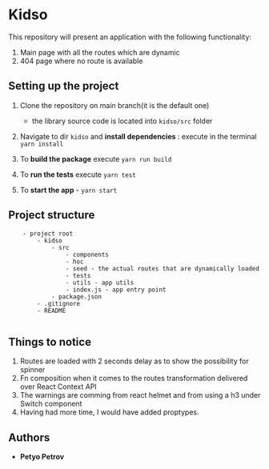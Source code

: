 # Kidso

This repository will present an application with the following functionality:
1. Main page with all the routes which are dynamic
2. 404 page where no route is available
 

## Setting up the project

1. Clone the repository on main branch(it is the default one)

   - the library source code is located into `kidso/src` folder

1. Navigate to dir `kidso` and **install dependencies** : execute in the terminal `yarn install`


1. To **build the package** execute `yarn run build`
1. To **run the tests** execute `yarn test`
1. To **start the app** - `yarn start`

## Project structure

```
    - project root
        - kidso
            - src  
                - components
                - hoc
                - seed - the actual routes that are dynamically loaded
                - tests
                - utils - app utils
                - index.js - app entry point
            - package.json
        - .gitignore
        - README
        
```
## Things to notice
1. Routes are loaded with 2 seconds delay as to show the possibility for spinner
2. Fn composition when it comes to the routes transformation delivered over React Context API
3. The warnings are comming from react helmet and from using a h3 under Switch component
4. Having had more time, I would have added proptypes.



## Authors

- **Petyo Petrov**